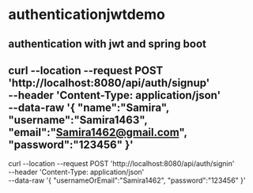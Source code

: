 # authenticationjwtdemo
authentication with jwt and spring boot 
--------------------------------------------------------------------
curl --location --request POST 'http://localhost:8080/api/auth/signup' \
--header 'Content-Type: application/json' \
--data-raw '{
    "name":"Samira",
    "username":"Samira1463",
    "email":"Samira1462@gmail.com",
    "password":"123456"
}'
--------------------------------------------------------------------
curl --location --request POST 'http://localhost:8080/api/auth/signin' \
--header 'Content-Type: application/json' \
--data-raw '{
    "usernameOrEmail":"Samira1462",
    "password":"123456"
}'
